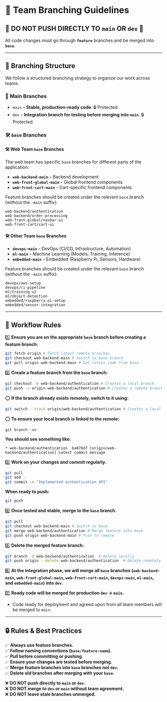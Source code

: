# 🚀 Team Branching Guidelines

## 🔴 DO NOT PUSH DIRECTLY TO `main` OR `dev` 🚫
All code changes must go through **`feature`** branches and be merged into **`base`**.

---

## 📂 Branching Structure
We follow a structured branching strategy to organize our work across teams.

### 🌳 **Main Branches**
- `main` – **Stable, production-ready code**. 🔒 Protected.
- `dev` – **Integration branch for testing before merging into `main`**. 🔒 Protected.

### 🛠 **`base` Branches**

#### 🛠 **Web Team `base` Branches**
The web team has specific `base` branches for different parts of the application:
- **`web-backend-main`** – Backend development
- **`web-front-global-main`** – Global frontend components
- **`web-front-cart-main`** – Cart-specific frontend components

Feature branches should be created under the relevant `base` branch (without the `-main` suffix):
```
web-backend/authentication
web-backend/order-processing
web-front-global/navbar-ui
web-front-cart/cart-ui
```

#### 🛠 **Other Team `base` Branches**
- **`devops-main`** – DevOps (CI/CD, Infrastructure, Automation)
- **`ml-main`** – Machine Learning (Models, Training, Inference)
- **`embedded-main`** – Embedded (Raspberry Pi, Sensors, Hardware)

Feature branches should be created under the relevant `base` branch (without the `-main` suffix):
```
devops/aws-setup
devops/ci-pipeline
ml/training-v2
ml/object-detection
embedded/raspberry-pi-setup
embedded/sensor-integration
```

---

## 📜 Workflow Rules

1️⃣ **Ensure you are on the appropriate `base` branch before creating a feature branch:**
```sh
git fetch origin # Fetch latest remote branches
git checkout web-backend-main # Switch to base branch
git pull origin web-backend-main # Get latest code from base
```

2️⃣ **Create a feature branch from the `base` branch:**
```sh
git checkout -b web-backend/authentication # Creates a local branch
git push -u origin web-backend/authentication # Creates a remote branch and tracks it (links it with the local one)
```
⭕ **If the branch already exists remotely, switch to it using:**
```sh
git switch --track origin/web-backend/authentication # Creates a local branch based in the remote branch and tracks the remote
```
⭕ **To ensure your local branch is linked to the remote:**
```
git branch -vv
```
**You should see something like:**
```
* web-backend/authentication  ba876d7 [origin/web-backend/authentication] Latest commit message
```
3️⃣ **Work on your changes and commit regularly.**
```sh
git pull
git add .
git commit -m "Implemented authentication API"
```
**When ready to push:**
```sh
git push
```
4️⃣ **Once tested and stable, merge to the `base` branch.**
```sh
git pull
git checkout web-backend-main # Switch to base
git merge web-backend/authentication # Merge feature into base
git push origin web-backend-main # Push to remote
```

5️⃣ **Delete the merged feature branch:**
```sh
git branch -d web-backend/authentication  # Delete locally
git push origin --delete web-backend/authentication  # Delete remotely
```

6️⃣ **At the integration phase, we will merge all `base` branches (`web-backend-main`, `web-front-global-main`, `web-front-cart-main`, `devops-main`, `ml-main`, and `embedded-main`) into `dev`.**

7️⃣ **Ready code will be merged for production `dev` → `main`.**
- Code ready for deployment and agreed upon from all team members will be merged to `main`.

---

## 🔒 Rules & Best Practices

✅ **Always use feature branches.**  
✅ **Follow naming conventions (`base/feature-name`).**  
✅ **Pull before committing or pushing**  
✅ **Ensure your changes are tested before merging.**  
✅ **Merge feature branches into `base` branches *not* `dev`.**  
✅ **Delete old branches after merging with your `base`.**  

❌ **DO NOT push directly to `main` or `dev`.**  
❌ **DO NOT merge to `dev` or `main` without team agreement.**  
❌ **DO NOT leave stale branches unmerged.**  

